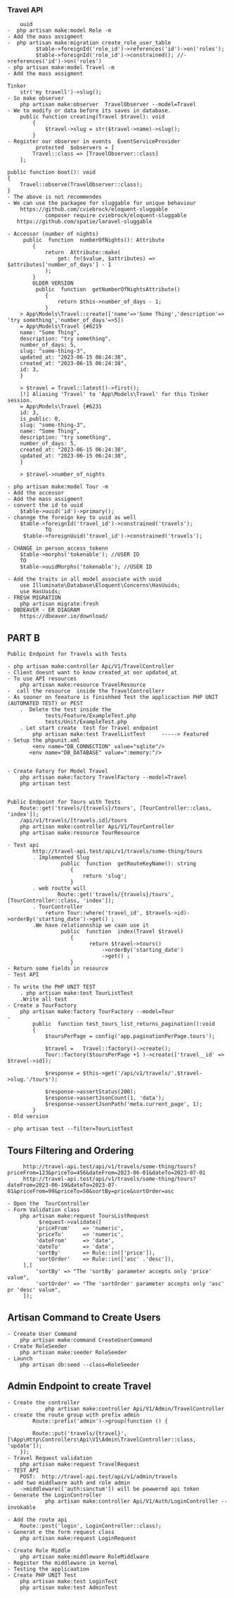### Travel API
        uuid
    -  php artisan make:model Role -m
    - Add the mass assigment
    -  php artisan make:migration create_role_user_table
             $table->foreignId('role_id')->references('id')->on('roles');
             $table->foreignId('role_id')->constrained(); //->references('id')->on('roles')
    - php artisan make:model Travel -m
    - Add the mass assigment

    Tinker
        str('my travell')->slug();
    - So make observer
        php artisan make:observer  TravelObserver --model=Travel
    - We to modify or data before its saves in database.
        public function creating(Travel $travel): void
            {
                $travel->slug = str($travel->name)->slug();
            }
    - Register our observer in events  EventServiceProvider
             protected  $observers = [
            Travel::class => [TravelObserver::class]
        ];

    public function boot(): void
    {
        Travel::observe(TravelObserver::class);
    }
    - The above is not recommendes
    - We can use the packagee for sluggable for unique behaviour
        https://github.com/cviebrock/eloquent-sluggable
                composer require cviebrock/eloquent-sluggable
       https://github.com/spatie/laravel-sluggable

    - Accessor (number of nights)
         public  function  numberOfNights(): Attribute
            {
                return  Attribute::make(
                    get: fn($value, $attributes) => $attributes['number_of_days'] - 1
                );
            }
            OLDER VERSION
             public  function  getNumberOfNightsAttribute()
                {
                    return $this->number_of_days - 1;
                }
        > App\Models\Travel::create(['name'=>'Some Thing','description'=> 'try something','number_of_days'=>5])
        = App\Models\Travel {#6219
        name: "Some Thing",
        description: "try something",
        number_of_days: 5,
        slug: "some-thing-3",
        updated_at: "2023-06-15 06:24:38",
        created_at: "2023-06-15 06:24:38",
        id: 3,
        }
        
        > $travel = Travel::latest()->first();
        [!] Aliasing 'Travel' to 'App\Models\Travel' for this Tinker session.
        = App\Models\Travel {#6231
        id: 3,
        is_public: 0,
        slug: "some-thing-3",
        name: "Some Thing",
        description: "try something",
        number_of_days: 5,
        created_at: "2023-06-15 06:24:38",
        updated_at: "2023-06-15 06:24:38",
        }
        
        > $travel->number_of_nights

    - php artisan make:model Tour -m
    - Add the accessor 
    - Add the mass assigment
    - convert the id to uuid
        $table->uuid('id')->primary();
    - channge the foreign key to uuid as well
        $table->foreignId('travel_id')->constrained('travels');
                TO
         $table->foreignUuid('travel_id')->constrained('travels');

    - CHANGE in person_access_tokenn
        $table->morphs('tokenable'); //USER ID
        TO
        $table->uuidMorphs('tokenable'); //USER ID

    - Add the traits in all model associate with uuid
        use Illuminate\Database\Eloquent\Concerns\HasUuids;
        use HasUuids;
    - FRESH MIGRATION
        php artisan migrate:fresh 
    - DBDEAVER - ER DIAGRAM
        https://dbeaver.io/download/


## PART B  
    Public Endpoint for Travels with Tests

    - php artisan make:controller Api/V1/TravelController
    - Client doesnt want to know created_at oor updated_at 
    - To use API resources
        php artisan make:resource TravelResource
    -  call the resource  inside the TravelControllerr
    - As sooner on feeature is finishhed Test the applicaction PHP UNIT (AUTOMATED TEST) or PEST
        .  Delete the test inside the 
                tests/Feature/ExampleTest.php
                tests/Unit/ExampleTest.php
        . Let start create  test for Travel endpoint
            php artisan make:test TravelListTest     -----> Featured 
    - Setup the phpunit.xml
            <env name="DB_CONNECTION" value="sqlite"/>
           <env name="DB_DATABASE" value=":memory:"/>


    - Create Fatory for Model Travel
        php artisan make:factory TravelFactory --model=Travel
        php artisan test


    Public Endpoint for Tours with Tests 
        Route::get('travels/{travels}/tours', [TourController::class, 'index']);
        /api/v1/travels/[travels.id]/tours
        php artisan make:controller Api/V1/TourController
        php artisan make:resource TourResource

    - Test api 
            http://travel-api.test/api/v1/travels/some-thing/tours
            . Implemented Slug
                     public  function  getRouteKeyName(): string
                        {
                            return 'slug';
                        }
            . web routte will
                    Route::get('travels/{travels}/tours', [TourController::class, 'index']);
            . TourController
                return Tour::where('travel_id', $travels->id)->orderBy('starting_date')->get() ;
            .We have relationnship we caan use it
                     public  function  index(Travel $travel)
                        {
                              return $travel->tours()
                                  ->orderBy('starting_date')
                                  ->get() ;
                        }
    - Return some fields in resource
    - Test API

    - To write the PHP UNIT TEST
        . php artisan make:test TourListTest
        .Write all test
    - Create a TourFactory
        php artisan make:factory TourFactory --model=Tour
    - 
            public  function test_tours_list_returns_pagination():void
            {
                $toursPerPage = config('app.paginationPerPage.tours');
        
                $travel =   Travel::factory()->create();
                Tour::factory($toursPerPage +1 )->create(['travel__id' => $travel->id]);
        
                $response = $this->get('/api/v1/travels/'.$travel->slug.'/tours');
        
                $response->assertStatus(200);
                $response->assertJsonCount(1, 'data');
                $response->assertJsonPath('meta.current_page', 1);
            }
    - Old version

    - php artisan test --filter=TourListTest 


## Tours Filtering and Ordering
         http://travel-api.test/api/v1/travels/some-thing/tours?priceFrom=123&priceTo=456&dateFrom=2023-06-01&dateTo=2023-07-01
         http://travel-api.test/api/v1/travels/some-thing/tours?dateFrom=2023-06-19&dateTo=2023-07-01&priceFrom=99&priceTo=50&sortBy=price&sortOrder=asc

    - Open the  TourController
    - Form Validation class 
        php artisan make:request ToursListRequest
              $request->validate([
             'priceFrom'    => 'numeric',
             'priceTo'      => 'numeric',
             'dateFrom'     => 'date',
             'dateTo'       => 'date',
             'sortBy'       => Rule::in(['price']),
             'sortOrder'    => Rule::in(['asc' .'desc']),
         ],[
             'sortBy' => "The 'sortBy' parameter accepts only 'price' value",
             'sortOrder' => "The 'sortOrder' parameter accepts only 'asc' pr 'desc' value",
         ]);

## Artisan Command to Create Users
    - Creeate User Command 
        php artisan make:command CreateUserCommand
    - Create RoleSeeder
        php artisan make:seeder RoleSeeder
    - Launch
        php artisan db:seed --class=RoleSeeder

## Admin Endpoint to create Travel
    - Create the controller
                php artisan make:controller Api/V1/Admin/TravelController
    - create the route group with prefix admin
            Route::prefix('admin')->group(function () {
    
            Route::put('travels/{travel}', [\App\Http\Controllers\Api\V1\Admin\TravelController::class, 'update']);
        });
    - Travel Request validation
        php artisan make:request TravelRequest
    - TEST API
        POST:  http://travel-api.test/api/v1/admin/travels 
    - add two middlware auth and role admin
        ->middleware(['auth:sanctum']) will be powwered api token
    - Generate the LoginController
                php artisan make:controller Api/V1/Auth/LoginController --invokable
                
    - Add the route api 
        Route::post('login', LoginController::class);
    - Generat e the form request class
        php artisan make:request LoginRequest

    - Create Role Middle
        php artisan make:middleware RoleMiddlware
    - Register the middleware in kernel 
    - Testing the applicaation
    - Create PHP UNIT Test
        php artisan make:test LoginTest
        php artisan make:test AdminTest






















